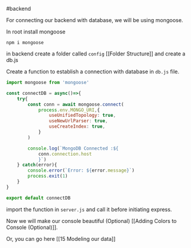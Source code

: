 #backend 


For connecting our backend with database, we will be using mongoose.

In root install mongoose
```console
npm i mongoose
```

in backend create a folder called `config` [[Folder Structure]] and create a db.js

Create a function to establish a connection with database in `db.js` file.

```js
import mongoose from 'mongoose'

const connectDB = async()=>{
	try{
		const conn = await mongoose.connect(
			process.env.MONGO_URI,{
				useUnifiedTopology: true,
				useNewUrlParser: true,
				useCreateIndex: true,
			}
		)

		console.log(`MongoDB Connected :${
			conn.connection.host
			}`)
	} catch(error){
		console.error(`Error: ${error.message}`)
		process.exit(1)
	}
}

export default connectDB
```

import the function in `server.js` and call it before initiating express.

Now we will make our console beautiful (Optional) [[Adding Colors to Console (Optional)]].

Or, you can go here [[15 Modeling our data]]